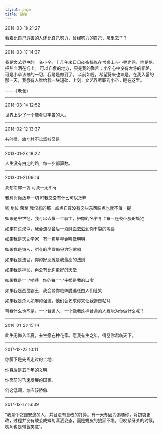 ```yaml
---
layout: page
title: 随笔 
---
```



2018-03-18 21:27

看着比自己厉害的人还比自己努力，曾经努力的自己，哪里去了？

***



2018-03-17 14:37 

我是文艺界中的一名小卒，十几年来日日夜夜操练在书桌上与小凳之间，笔是枪，把热血洒在纸上。
可以自傲的地方，只是我的勤苦；小卒心中没有大将的韬略，可是小卒该做的一切，我确是做到了。
以前如是，希望将来也如是。在我入墓的那一天，我愿有人赠给我一块短碑，上刻：文艺界尽职的小卒，睡在这里。

——《老舍》

***


2018-03-14 12:52

世界上少了一个能看见宇宙的人。

***


2018-02-12 13:37

有时候，放弃并不比坚持容易

***

2018-01-28 18:22

人生没有白走的路，每一步都算数。


***


2018-01-21 09:14

我想给你一切 可我一无所有

我想为你放弃一切 可我又没有什么可以放弃

钱 地位 荣耀 我仅有的那一点点自尊没有这些东西装点也就不值一提

如果是中世纪，我可以去做一个骑士，把你的名字写上每一座被征服的城池

如果在荒漠中，我会流尽最后一滴鲜血去滋润你干裂的嘴唇

如果我是天文学家，有一颗星星会叫做明明

如果我是诗人，所有的声音都只为你歌唱

如果我是法官，你的好恶就是我最高的法则

如果我是神父，再没有比你更好的天堂

如果我是一个哨兵，你的每一个字都是我的口令

如果我是西楚霸王，我会带你临阵脱逃任由人们耻笑

如果我是杀人如麻的强盗，他们会乞求你来让我俯首帖耳

可我什么也不是，一个普通人，一个像我这样普通的人我能为你做什么呢？


***

2018-01-20 15:14

此生无悔入华夏，来生愿在种花家。愿我有生之年，得见你君临天下。

***

2017-12-23 10:11

你脚下是先贤走过的土地,

你身后是五千年的文明,

你面前时飞速发展的国家,

何必低调，你应该骄傲.

*** 
2017-12-17 16:39

“我是个贪图安逸的人，并且没有更改的打算。有一天却因为追随你，将初衷更改，过程并没有破茧成蝶的潇洒姿态，而是蜕皮的狼狈不堪。但咬紧牙关的时候，嘴角也是带着笑意”。


<p>


